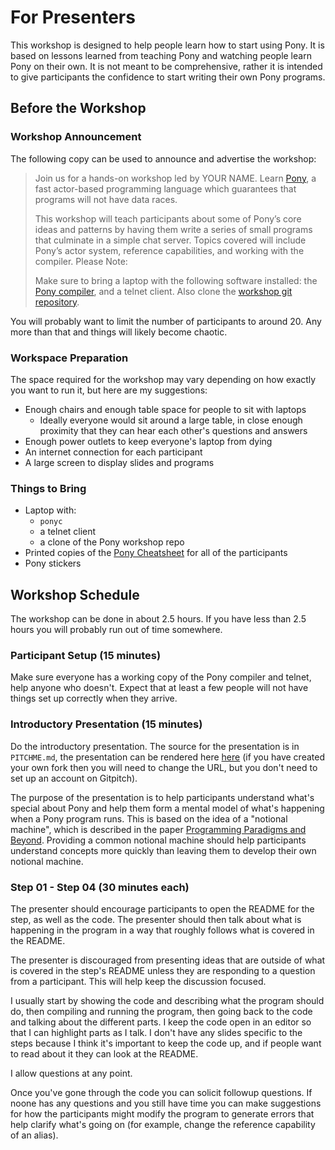 # For Presenters

This workshop is designed to help people learn how to start using Pony. It is based on lessons learned from teaching Pony and watching people learn Pony on their own. It is not meant to be comprehensive, rather it is intended to give participants the confidence to start writing their own Pony programs.

## Before the Workshop

### Workshop Announcement

The following copy can be used to announce and advertise the workshop:

> Join us for a hands-on workshop led by YOUR NAME. Learn [Pony](https://www.ponylang.org/), a fast actor-based programming language which guarantees that programs will not have data races.
>
> This workshop will teach participants about some of Pony’s core ideas and patterns by having them write a series of small programs that culminate in a simple chat server. Topics covered will include Pony’s actor system, reference capabilities, and working with the compiler.
> Please Note:
>
> Make sure to bring a laptop with the following software installed: the [Pony compiler](https://github.com/ponylang/ponyc#installation), and a telnet client. Also clone the [workshop git repository](https://github.com/aturley/pony-workshop).

You will probably want to limit the number of participants to around 20. Any more than that and things will likely become chaotic.

### Workspace Preparation

The space required for the workshop may vary depending on how exactly you want to run it, but here are my suggestions:

* Enough chairs and enough table space for people to sit with laptops
  * Ideally everyone would sit around a large table, in close enough proximity that they can hear each other's questions and answers
* Enough power outlets to keep everyone's laptop from dying
* An internet connection for each participant
* A large screen to display slides and programs

### Things to Bring

* Laptop with:
  * `ponyc`
  * a telnet client
  * a clone of the Pony workshop repo
* Printed copies of the [Pony Cheatsheet](https://www.ponylang.org/media/cheatsheet/pony-cheat-sheet.pdf) for all of the participants
* Pony stickers

## Workshop Schedule

The workshop can be done in about 2.5 hours. If you have less than 2.5 hours you will probably run out of time somewhere.

### Participant Setup (15 minutes)

Make sure everyone has a working copy of the Pony compiler and telnet, help anyone who doesn't. Expect that at least a few people will not have things set up correctly when they arrive.

### Introductory Presentation (15 minutes)

Do the introductory presentation. The source for the presentation is in `PITCHME.md`, the presentation can be rendered here [here](https://gitpitch.com/aturley/pony-workshop/master) (if you have created your own fork then you will need to change the URL, but you don't need to set up an account on Gitpitch).

The purpose of the presentation is to help participants understand what's special about Pony and help them form a mental model of what's happening when a Pony program runs. This is based on the idea of a "notional machine", which is described in the paper [Programming Paradigms and Beyond](https://cs.brown.edu/~sk/Publications/Papers/Published/kf-prog-paradigms-and-beyond/paper.pdf). Providing a common notional machine should help participants understand concepts more quickly than leaving them to develop their own notional machine.

### Step 01 - Step 04 (30 minutes each)

The presenter should encourage participants to open the README for the step, as well as the code. The presenter should then talk about what is happening in the program in a way that roughly follows what is covered in the README.

The presenter is discouraged from presenting ideas that are outside of what is covered in the step's README unless they are responding to a question from a participant. This will help keep the discussion focused.

I usually start by showing the code and describing what the program should do, then compiling and running the program, then going back to the code and talking about the different parts. I keep the code open in an editor so that I can highlight parts as I talk. I don't have any slides specific to the steps because I think it's important to keep the code up, and if people want to read about it they can look at the README.

I allow questions at any point.

Once you've gone through the code you can solicit followup questions. If noone has any questions and you still have time you can make suggestions for how the participants might modify the program to generate errors that help clarify what's going on (for example, change the reference capability of an alias).
